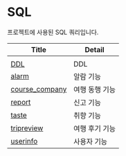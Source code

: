 # SQL

프로젝트에 사용된 SQL 쿼리입니다.

|Title|Detail|
|-|-|
|||
|[DDL](DDL)|DDL|
|[alarm](alarm)|알람 기능|
|[course_company](course_company)|여행 동행 기능|
|[report](report)|신고 기능|
|[taste](taste)|취향 기능|
|[tripreview](tripreview)|여행 후기 기능|
|[userinfo](userinfo)|사용자 기능|
